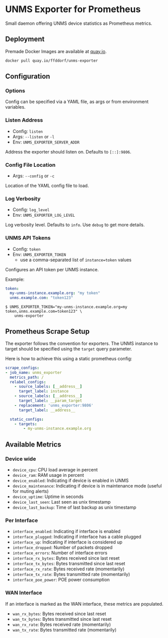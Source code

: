 # UNMS Exporter for Prometheus

Small daemon offering UNMS device statistics as Prometheus metrics.

## Deployment

Premade Docker Images are available at [quay.io](https://quay.io/repository/ffddorf/unms-exporter).

```bash
docker pull quay.io/ffddorf/unms-exporter
```

## Configuration

### Options

Config can be specified via a YAML file, as args or from environment variables.

### Listen Address

- Config: `listen`
- Args: `--listen` or `-l`
- Env: `UNMS_EXPORTER_SERVER_ADDR`

Address the exporter should listen on. Defaults to `[::]:9806`.

### Config File Location

- Args: `--config` or `-c`

Location of the YAML config file to load.

### Log Verbosity

- Config: `log_level`
- Env: `UNMS_EXPORTER_LOG_LEVEL`

Log verbosity level. Defaults to `info`. Use `debug` to get more details.

### UNMS API Tokens

- Config: `token`
- Env: `UNMS_EXPORTER_TOKEN`
  - use a comma-separated list of `instance=token` values

Configures an API token per UNMS instance.

Example:

```yaml
token:
  my-unms-instance.example.org: "my token"
  unms.example.com: "token123"
```

```console
$ UNMS_EXPORTER_TOKEN="my-unms-instance.example.org=my token,unms.example.com=token123" \
    unms-exporter
```

## Prometheus Scrape Setup

The exporter follows the convention for exporters. The UNMS instance to target should be specified using the `target` query parameter.

Here is how to achieve this using a static prometheus config:

```yaml
scrape_configs:
- job_name: unms_exporter
  metrics_path: /
  relabel_configs:
    - source_labels: [__address__]
      target_label: instance
    - source_labels: [__address__]
      target_label: __param_target
    - replacement: 'unms_exporter:9806'
      target_label: __address__

  static_configs:
    - targets:
        - my-unms-instance.example.org
```

## Available Metrics

### Device wide

- `device_cpu`: CPU load average in percent
- `device_ram`: RAM usage in percent
- `device_enabled`: Indicating if device is enabled in UNMS
- `device_maintenance`: Indicating if device is in maintenance mode (useful for muting alerts)
- `device_uptime`: Uptime in seconds
- `device_last_seen`: Last seen as unix timestamp
- `device_last_backup`: Time of last backup as unix timestamp

### Per Interface

- `interface_enabled`: Indicating if interface is enabled
- `interface_plugged`: Indicating if interface has a cable plugged
- `interface_up`: Indicating if interface is considered up
- `interface_dropped`: Number of packets dropped
- `interface_errors`: Number of interface errors
- `interface_rx_bytes`: Bytes received since last reset
- `interface_tx_bytes`: Bytes transmitted since last reset
- `interface_rx_rate`: Bytes received rate (momentarily)
- `interface_tx_rate`: Bytes transmitted rate (momentarily)
- `interface_poe_power`: POE power consumption

### WAN Interface

If an interface is marked as the WAN interface, these metrics are populated.

- `wan_rx_bytes`: Bytes received since last reset
- `wan_tx_bytes`: Bytes transmitted since last reset
- `wan_rx_rate`: Bytes received rate (momentarily)
- `wan_tx_rate`: Bytes transmitted rate (momentarily)

